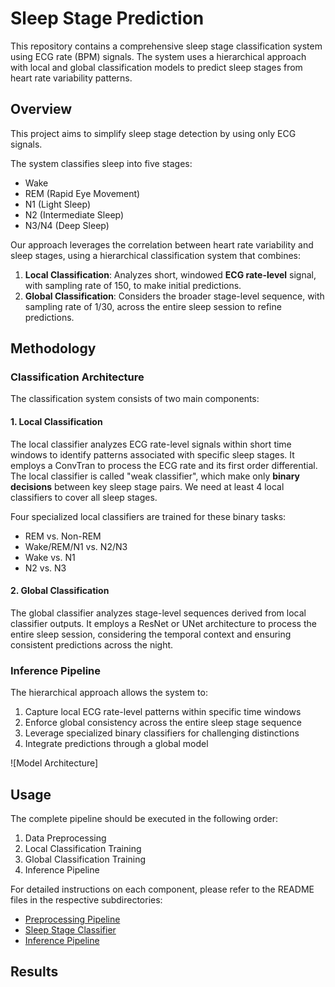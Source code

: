 # Sleep Stage Prediction

This repository contains a comprehensive sleep stage classification system using ECG rate (BPM) signals. The system uses a hierarchical approach with local and global classification models to predict sleep stages from heart rate variability patterns.

## Overview

This project aims to simplify sleep stage detection by using only ECG signals.

The system classifies sleep into five stages:
- Wake
- REM (Rapid Eye Movement)
- N1 (Light Sleep)
- N2 (Intermediate Sleep)
- N3/N4 (Deep Sleep)

Our approach leverages the correlation between heart rate variability and sleep stages, using a hierarchical classification system that combines:
1. **Local Classification**: Analyzes short, windowed **ECG rate-level** signal, with sampling rate of 150, to make initial predictions.
2. **Global Classification**: Considers the broader stage-level sequence, with sampling rate of 1/30, across the entire sleep session to refine predictions.

## Methodology

### Classification Architecture

The classification system consists of two main components:

#### 1. Local Classification

The local classifier analyzes ECG rate-level signals within short time windows to identify patterns associated with specific sleep stages. It employs a ConvTran to process the ECG rate and its first order differential. The local classifier is called "weak classifier", which make only **binary decisions** between key sleep stage pairs. We need at least 4 local classifiers to cover all sleep stages.

Four specialized local classifiers are trained for these binary tasks:
- REM vs. Non-REM
- Wake/REM/N1 vs. N2/N3
- Wake vs. N1
- N2 vs. N3

#### 2. Global Classification

The global classifier analyzes stage-level sequences derived from local classifier outputs. It employs a ResNet or UNet architecture to process the entire sleep session, considering the temporal context and ensuring consistent predictions across the night.


### Inference Pipeline

The hierarchical approach allows the system to:
1. Capture local ECG rate-level patterns within specific time windows
2. Enforce global consistency across the entire sleep stage sequence
3. Leverage specialized binary classifiers for challenging distinctions
4. Integrate predictions through a global model

![Model Architecture]
<!-- Insert model architecture diagram here -->

## Usage

The complete pipeline should be executed in the following order:

1. Data Preprocessing
2. Local Classification Training
3. Global Classification Training
4. Inference Pipeline

For detailed instructions on each component, please refer to the README files in the respective subdirectories:
- [Preprocessing Pipeline](Preprocessing/README.md)
- [Sleep Stage Classifier](Sleep_stage_classifier/README.md)
- [Inference Pipeline](Inference_pipeline/README.md)

## Results

<!-- Insert your results here, including performance metrics, visualizations, etc. -->